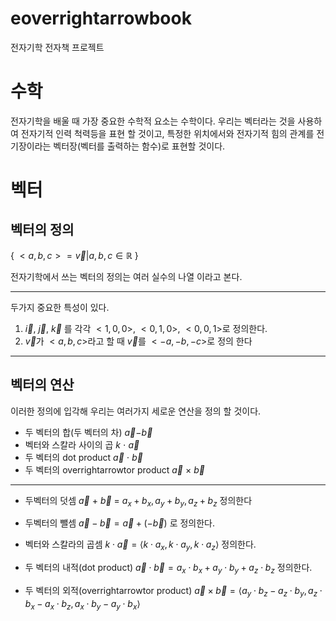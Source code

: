 # eoverrightarrowbook

전자기학 전자책 프로젝트

# 수학

전자기학을 배울 때 가장 중요한 수학적 요소는
수학이다. 우리는 벡터라는 것을 사용하여 전자기적 인력 척력등을 표현 할 것이고, 특정한 위치에서와 전자기적 힘의 관계를 전기장이라는 벡터장(벡터를 출력하는 함수)로 표현할 것이다.

# 벡터
## 벡터의 정의

{ ${<a,b,c> = \overrightarrow{v} | a,b,c \in \mathbb{R}}$ }

전자기학에서 쓰는 벡터의 정의는 여러 실수의 나열 이라고 본다.

---

두가지 중요한 특성이 있다.

1. $\overrightarrow{i}$, $\overrightarrow{j}$, $\overrightarrow{k}$ 를 각각 $<1,0,0>$, $<0,1,0>$, $<0,0,1>$로 정의한다.
2. $\overrightarrow{v}$가 $<a,b,c>$라고 할 때 $\overrightarrow{v}$를 $<-a,-b,-c>$로 정의 한다

---
## 벡터의 연산 
이러한 정의에 입각해 우리는 여러가지 세로운 연산을 정의 할 것이다.

- 두 벡터의 합(두 벡터의 차)
  $\overrightarrow{a}$$-$$\overrightarrow{b}$
- 벡터와 스칼라 사이의 곱
  $k$ $\cdot$ $\overrightarrow{a}$
- 두 벡터의 dot product
  $\overrightarrow{a}$ $\cdot$ $\overrightarrow{b}$
- 두 벡터의 overrightarrowtor product
  $\overrightarrow{a}$ $\times$ $\overrightarrow{b}$
***

* 두벡터의 덧셈
    $\overrightarrow{a}$ $+$ $\overrightarrow{b}$ = $a_x + b_x, a_y + b_y, a_z + b_z$
    정의한다
* 두벡터의 뺄셈
    $\overrightarrow{a} - \overrightarrow{b} = \overrightarrow{a} + (-\overrightarrow{b})$
    로 정의한다.

* 벡터와 스칼라의 곱셈
  $k \cdot \overrightarrow{a} = \langle k \cdot a_x, k \cdot a_y, k \cdot a_z \rangle$
  정의한다.

* 두 벡터의 내적(dot product)
  $\overrightarrow{a} \cdot \overrightarrow{b} = a_x \cdot b_x + a_y \cdot b_y + a_z \cdot b_z$
  정의한다.

* 두 벡터의 외적(overrightarrowtor product)
  $\overrightarrow{a} \times \overrightarrow{b} = \langle a_y \cdot b_z - a_z \cdot b_y, a_z \cdot b_x - a_x \cdot b_z, a_x \cdot b_y - a_y \cdot b_x \rangle$
